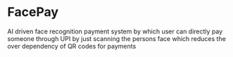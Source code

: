 # FacePay
AI driven face recognition payment system by which user can directly pay someone through UPI by just scanning the persons face which reduces the over dependency of QR codes for payments
